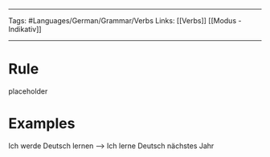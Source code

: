 ___
Tags: #Languages/German/Grammar/Verbs
Links: [[Verbs]] [[Modus - Indikativ]]
___
# Rule
placeholder
# Examples
Ich werde Deutsch lernen --> Ich lerne Deutsch nächstes Jahr
